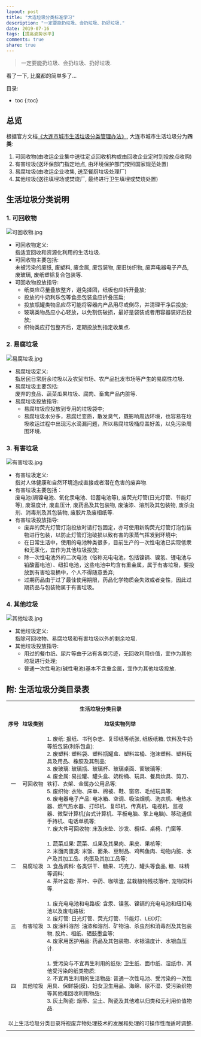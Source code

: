 ```yaml
---
layout: post
title: "大连垃圾分类标准学习"
description: "一定要能扔垃圾、会扔垃圾、扔好垃圾."
date: 2019-07-16
tags: [提高姿势水平]
comments: true
share: true
---
```


> 一定要能扔垃圾、会扔垃圾、扔好垃圾.

看了一下, 比魔都的简单多了...

目录:

* toc
{:toc}

## 总览

根据官方文档[《大连市城市生活垃圾分类管理办法》](http://xzfw.dl.gov.cn/201903/5919.jhtml), 大连市城市生活垃圾分为**四类**:

1. 可回收物(由收运企业集中送往定点回收机构或由回收企业定时到投放点收购)
2. 有害垃圾(送环保部门指定地点, 由环境保护部门按照国家规范处置)
3. 易腐垃圾(由收运企业收集, 送至餐厨垃圾处理厂)
4. 其他垃圾(送往填埋场或焚烧厂, 最终进行卫生填埋或焚烧处置)

## 生活垃圾分类说明

### 1. 可回收物


![可回收物.jpg](https://i.loli.net/2019/07/16/5d2d7b45a59ab77768.jpg)

* 可回收物定义: <br/>指适宜回收和资源化利用的生活垃圾.
* 可回收物主要包括: <br/>未被污染的废纸, 废塑料, 废金属, 废包装物, 废旧纺织物, 废弃电器电子产品, 废玻璃, 废纸塑铝复合包装等.
* 可回收物投放指导:
  * 纸类应尽量叠放整齐，避免揉团，纸板也应拆开叠放;
  * 投放的牛奶利乐包等食品包装盒应折叠压扁;
  * 投放瓶罐类物品应尽可能将容器内产品用尽或倒尽，并清理干净后投放;
  * 玻璃类物品应小心轻放，以免割伤破损，最好是袋装或者用容器装好后投放;
  * 织物类应打包整齐后，定期投放到指定收集点.

### 2. 易腐垃圾

![易腐垃圾.jpg](https://i.loli.net/2019/07/16/5d2d7b4596b3d83582.jpg)


* 易腐垃圾定义: <br/>指居民日常厨余垃圾以及农贸市场、农产品批发市场等产生的易腐性垃圾.
* 易腐垃圾主要包括: <br/>废弃的食品、蔬菜瓜果垃圾、腐肉、畜禽产品内脏等.
* 易腐垃圾投放指导:
  * 易腐垃圾应投放到专用的垃圾袋中;
  * 易腐垃圾水分多，易腐烂变质，散发臭气，既影响周边环境，也容易在垃圾收运过程中出现污水滴漏问题，所以易腐垃圾桶应盖好盖，以免污染周围环境.

### 3. 有害垃圾

![有害垃圾.jpg](https://i.loli.net/2019/07/16/5d2d7b45a871c45364.jpg)


* 有害垃圾定义: <br/>指对人体健康和自然环境造成直接或者潜在危害的废弃物.
* 有害垃圾主要包括：<br/>废电池(镉镍电池、氧化汞电池、铅蓄电池等), 废荧光灯管(日光灯管、节能灯等), 废温度计, 废血压计, 废药品及其包装物, 废油漆、溶剂及其包装物, 废杀虫剂、消毒剂及其包装物, 废胶片及废相纸等.
* 有害垃圾投放指导:
  * 废弃的荧光灯管灯泡投放时请打包固定，亦可使用新购荧光灯管灯泡包装物进行包装，以防止灯管灯泡破损以致有害的汞蒸气挥发到环境中;
  * 在日常生活中，使用的电池种类很多，目前生产的一次性电池已实现低汞和无汞化，宜作为其他垃圾投放;
  * 除一次性电池外的二次电池（俗称充电电池，包括镍镉、镍氢、锂电池与铅酸蓄电池）、纽扣电池，这些电池中均含有重金属，属于有害垃圾，要投放到有害垃圾桶中，个人不得随意丢弃;
  * 过期药品由于过了最佳使用期限，药品化学物质会失效或者变性，因此过期药品与包装物属于有害垃圾。

### 4. 其他垃圾

![其他垃圾.jpg](https://i.loli.net/2019/07/16/5d2d7b45a114e57373.jpg)

* 其他垃圾定义: <br/>指除可回收物、易腐垃圾和有害垃圾以外的剩余垃圾.
* 其他垃圾投放指导:
  * 用过的餐巾纸、尿片等由于沾有各类污迹，无回收利用价值，宜作为其他垃圾进行处理;
  * 普通一次性电池(碱性电池)基本不含重金属，宜作为其他垃圾投放.
  
  
## 附: 生活垃圾分类目录表 




<style type="text/css">
.tg{border-collapse:collapse;border-spacing:0;}
.tg td{font-family:Arial, sans-serif;font-size:14px;padding:10px 5px;border-style:solid;border-width:0px;
overflow:hidden;
overflow-wrap: anywhere;
word-break:normal;word-wrap:break-word;overflow-wrap: break-word;}
.tg th{font-family:Arial, sans-serif;font-size:14px;font-weight:normal;padding:10px 5px;border-style:solid;border-width:0px;overflow:hidden;word-wrap: break-word;overflow-wrap: break-word;}
.tg .tg-o5vb{border-color:#ff0000;text-align:left;vertical-align:center}
.tg .tg-06su{border-color:#ffa500;text-align:left;vertical-align:center}
.tg .tg-w9no{border-color:#ffff00;text-align:left;vertical-align:center}
.tg .tg-jgo1{border-color:#008000;text-align:left;vertical-align:center}
.tg .tg-0pky{border-color:#00ffff;text-align:center;vertical-align:top}
.tg .tg-d40c{border-color:#0000ff;text-align:left;vertical-align:center}
.tg .tg-0lax{border-color:#800080;text-align:left;vertical-align:top}
</style>

<table class="tg">
  <tr>
    <td class="tg-0pky" colspan="3"><strong>生活垃圾分类目录</strong></td>
  </tr>
  <tr>
    <td class="tg-06su" style="white-space:nowrap;"><strong>序号</strong></td>
    <td class="tg-06su" style="white-space:nowrap;"><strong>垃圾类别</strong></td>
    <td class="tg-06su" style="text-align:center;white-space:nowrap;"><strong>垃圾实物列举</strong></td>
  </tr>
  <tr>
    <td class="tg-d40c" style="text-align:center">一</td>
    <td class="tg-d40c">可回收物</td>
    <td class="tg-d40c">1. 废纸: 报纸、书刊杂志、复印纸等纸张, 纸板纸箱, 饮料及牛奶等纸包装(利乐包盒);<br/>2. 废塑料: 塑料袋、塑料瓶罐盒、塑料盆桶、泡沫塑料、塑料玩具及用品、橡胶及其制品;<br/>3. 废玻璃: 玻璃瓶、玻璃杯、玻璃桌面、窗玻璃等;<br/>4. 废金属: 易拉罐、罐头盒、奶粉桶、玩具、餐具炊具、剪刀、铁钉、衣架、金属办公用品等;<br/>5. 废织物: 衣物、床单、棉被、鞋、窗帘、毛绒玩具等;<br/>6. 废电器电子产品: 电冰箱、空调、吸油烟机、洗衣机、电热水器、燃气热水器、打印机、复印机、传真机、电视机、监视器、微型计算机(台式计算机、平板电脑、掌上电脑)、移动通信手持机、电话单机等;<br/>7. 废大件可回收物: 床及床垫、沙发、橱柜、桌椅、门窗等.</td>
  </tr>
  <tr>
    <td class="tg-o5vb" style="text-align:center">二</td>
    <td class="tg-o5vb">易腐垃圾</td>
    <td class="tg-o5vb">1. 蔬菜瓜果: 蔬菜、瓜果及其果肉、果皮、果核等;<br/>2. 米面肉蛋类: 米饭、面条、豆制品、鸡鸭鱼肉、动物内脏、水产及其加工品、肉蛋及其加工品等;<br/>3. 食品调料: 各类饼干、糖果、巧克力、罐头等食品, 糖、味精等调料;<br/>4. 茶叶盆栽: 茶叶、中药、咖啡渣, 盆栽植物残枝落叶, 宠物饲料等.</td>
  </tr>
  <tr>
    <td class="tg-w9no" style="text-align:center">三</td>
    <td class="tg-w9no">有害垃圾</td>
    <td class="tg-w9no">1. 废充电电池和电路板: 含汞、镍氢、镍镉的充电电池和纽扣电池以及废电路板;<br/>2. 废灯管: 日光灯管、荧光灯管、节能灯、LED灯;<br/>3. 废涂料溶剂: 油漆和溶剂、矿物油、杀虫剂和消毒剂及其包装物, 胶片、相纸、硒鼓墨盒等;<br/>4. 废家用医护用品: 药品及其包装物、水银温度计、水银血压计.</td>
  </tr>
  <tr>
    <td class="tg-jgo1" style="text-align:center">四</td>
    <td class="tg-jgo1">其他垃圾</td>
    <td class="tg-jgo1">1. 受污染与不宜再生利用的纸张: 卫生纸、面巾纸、湿纸巾、其他受污染的纸类物质;<br/>2. 不宜再生利用的生活物品: 普通一次性电池、受污染的一次性用具、保鲜袋(膜)、妇女卫生用品、海绵、尿不湿、受污染织物等其他难回收利用物品;<br/>3. 灰土陶瓷: 烟蒂、尘土、陶瓷及其他难以归类和无利用价值物品.</td>
  </tr>
  <tr>
    <td class="tg-0lax" colspan="3" style="text-align:center">以上生活垃圾分类目录将视废弃物处理技术的发展和处理的可操作性而适时调整.</td>
  </tr>
</table>